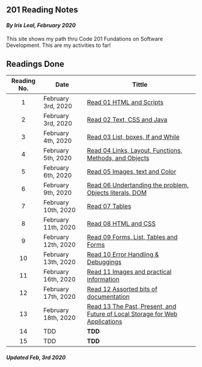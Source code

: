 ## 201 Reading Notes

#### _By Iris Leal, February 2020_


This site shows my path thru Code 201 Fundations on Software Development. This are my activities to far!


## Readings Done

|Reading No.|Date|Tittle|
| :-------: |----|------|
|1| February 3rd, 2020| [Read 01 HTML and Scripts](class-01.md) |
|2| February 3rd, 2020| [Read 02 Text, CSS and Java](class-02.md)|
|3|February 4th, 2020| [Read 03 List, boxes, If and While](class-03.md)|
|4| February 5th, 2020 |[Read 04 Links, Layout, Functions, Methods, and Objects](class-04.md)|
|5|February 6th, 2020 | [Read 05 Images, text and Color](class-05.md) |  
|6|February 9th, 2020 |[Read 06 Undertanding the problem, Objects literals, DOM](class-06.md) |
|7|February 10th, 2020|  [Read 07 Tables ](class-07.md) |
|8|February 11th, 2020|  [Read 08 HTML and CSS ](class-08.md) |
|9|February 12th, 2020|  [Read 09 Forms, List, Tables and Forms ](class-09.md) |
|10|February 13th, 2020| [Read 10 Error Handling & Debuggings ](class-10.md) ||
|11| February 16th, 2020 |  [Read 11 Images and practical information ](class-11.md) |
|12| February 17th, 2020 | [Read 12 Assorted bits of documentation ](class-12.md) |
|13| February 18th, 2020  | [Read 13 The Past, Present, and Future of Local Storage for Web Applications ](class-13.md) |
|14|TDD|**TDD**|
|15|TDD|**TDD**|



##### _Updated Feb, 3rd 2020_
